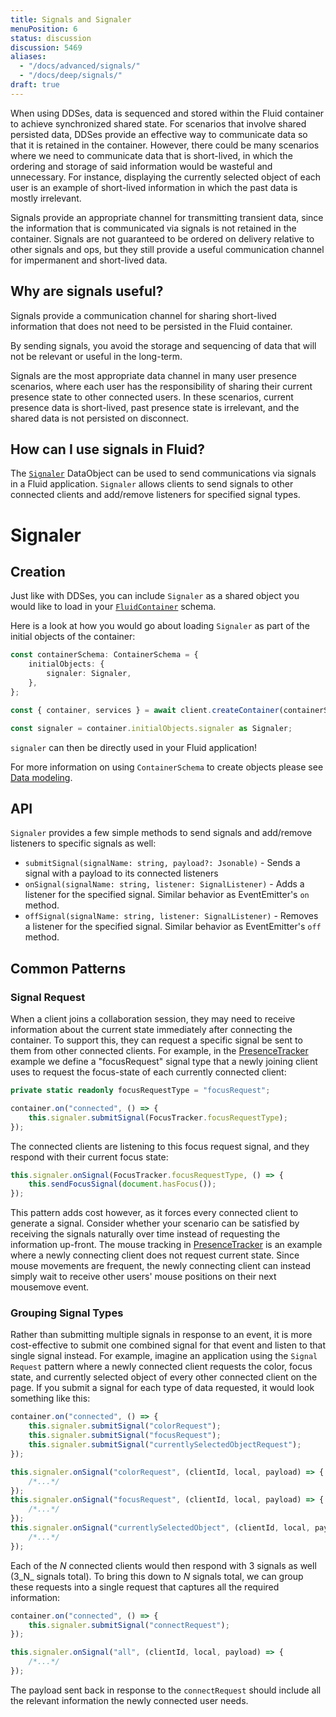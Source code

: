 ```yaml
---
title: Signals and Signaler
menuPosition: 6
status: discussion
discussion: 5469
aliases:
  - "/docs/advanced/signals/"
  - "/docs/deep/signals/"
draft: true
---
```


When using DDSes, data is sequenced and stored within the Fluid container to achieve synchronized shared state. For scenarios that involve shared persisted data, DDSes provide an effective way to communicate data so that it is retained in the container. However, there could be many scenarios where we need to communicate data that is short-lived, in which the ordering and storage of said information would be wasteful and unnecessary. For instance, displaying the currently selected object of each user is an example of short-lived information in which the past data is mostly irrelevant.

Signals provide an appropriate channel for transmitting transient data, since the information that is communicated via signals is not retained in the container. Signals are not guaranteed to be ordered on delivery relative to other signals and ops, but they still provide a useful communication channel for impermanent and short-lived data.

## Why are signals useful?
Signals provide a communication channel for sharing short-lived information that does not need to be persisted in the Fluid container.

By sending signals, you avoid the storage and sequencing of data that will not be relevant or useful in the long-term.

Signals are the most appropriate data channel in many user presence scenarios, where each user has the responsibility of sharing their current presence state to other connected users. In these scenarios, current presence data is short-lived, past presence state is irrelevant, and the shared data is not persisted on disconnect.

## How can I use signals in Fluid?
The [`Signaler`](https://github.com/microsoft/FluidFramework/tree/main/experimental/framework/data-objects/src/signaler) DataObject can be used to send communications via signals in a Fluid application. `Signaler` allows clients to send signals to other connected clients and add/remove listeners for specified signal types.

# Signaler

## Creation
Just like with DDSes, you can include `Signaler` as a shared object you would like to load in your [`FluidContainer`](https://fluidframework.com/docs/build/containers/) schema.

Here is a look at how you would go about loading `Signaler` as part of the initial objects of the container:

```typescript
const containerSchema: ContainerSchema = {
    initialObjects: {
        signaler: Signaler,
    },
};

const { container, services } = await client.createContainer(containerSchema);

const signaler = container.initialObjects.signaler as Signaler;
```
`signaler` can then be directly used in your Fluid application!

For more information on using `ContainerSchema` to create objects please see [Data modeling](https://fluidframework.com/docs/build/data-modeling/).

## API
`Signaler` provides a few simple methods to send signals and add/remove listeners to specific signals as well:
- `submitSignal(signalName: string, payload?: Jsonable)` - Sends a signal with a payload to its connected listeners
- `onSignal(signalName: string, listener: SignalListener)` - Adds a listener for the specified signal. Similar behavior as EventEmitter's `on` method.
- `offSignal(signalName: string, listener: SignalListener)` - Removes a listener for the specified signal. Similar behavior as EventEmitter's `off` method.

## Common Patterns
### Signal Request
When a client joins a collaboration session, they may need to receive information about the current state immediately after connecting the container.  To support this, they can request a specific signal be sent to them from other connected clients. For example, in the [PresenceTracker](https://github.com/microsoft/FluidFramework/tree/main/examples/data-objects/presence-tracker) example we define a "focusRequest" signal type that a newly joining client uses to request the focus-state of each currently connected client:

```typescript
private static readonly focusRequestType = "focusRequest";
```

```typescript
container.on("connected", () => {
    this.signaler.submitSignal(FocusTracker.focusRequestType);
});
```

The connected clients are listening to this focus request signal, and they respond with their current focus state:

```typescript
this.signaler.onSignal(FocusTracker.focusRequestType, () => {
    this.sendFocusSignal(document.hasFocus());
});
```
This pattern adds cost however, as it forces every connected client to generate a signal.  Consider whether your scenario can be satisfied by receiving the signals naturally over time instead of requesting the information up-front. The mouse tracking in [PresenceTracker](https://github.com/microsoft/FluidFramework/tree/main/examples/data-objects/presence-tracker) is an example where a newly connecting client does not request current state. Since mouse movements are frequent, the newly connecting client can instead simply wait to receive other users' mouse positions on their next mousemove event.
### Grouping Signal Types

Rather than submitting multiple signals in response to an event, it is more cost-effective to submit one combined signal for that event and listen to that single signal instead. For example, imagine an application using the `Signal Request` pattern where a newly connected client requests the color, focus state, and currently selected object of every other connected client on the page. If you submit a signal for each type of data requested, it would look something like this:

```typescript
container.on("connected", () => {
    this.signaler.submitSignal("colorRequest");
    this.signaler.submitSignal("focusRequest");
    this.signaler.submitSignal("currentlySelectedObjectRequest");
});
```
```typescript
this.signaler.onSignal("colorRequest", (clientId, local, payload) => {
    /*...*/
});
this.signaler.onSignal("focusRequest", (clientId, local, payload) => {
    /*...*/
});
this.signaler.onSignal("currentlySelectedObject", (clientId, local, payload) => {
    /*...*/
});
```

Each of the _N_ connected clients would then respond with 3 signals as well (3_N_ signals total).  To bring this down to _N_ signals total, we can group these requests into a single request that captures all the required information:

```typescript
container.on("connected", () => {
    this.signaler.submitSignal("connectRequest");
});
```
```typescript
this.signaler.onSignal("all", (clientId, local, payload) => {
    /*...*/
});
```

The payload sent back in response to the `connectRequest` should include all the relevant information the newly connected user needs.
